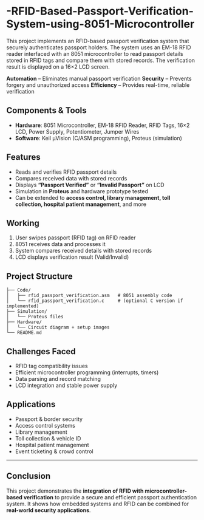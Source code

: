 # -RFID-Based-Passport-Verification-System-using-8051-Microcontroller
This project implements an RFID-based passport verification system that securely authenticates passport holders. The system uses an EM-18 RFID reader interfaced with an 8051 microcontroller to read passport details stored in RFID tags and compare them with stored records. The verification result is displayed on a 16×2 LCD screen.

 **Automation** – Eliminates manual passport verification
 **Security** – Prevents forgery and unauthorized access
 **Efficiency** – Provides real-time, reliable verification


##  Components & Tools

* **Hardware**: 8051 Microcontroller, EM-18 RFID Reader, RFID Tags, 16×2 LCD, Power Supply, Potentiometer, Jumper Wires
* **Software**: Keil µVision (C/ASM programming), Proteus (simulation)

##  Features

* Reads and verifies RFID passport details
* Compares received data with stored records
* Displays **“Passport Verified”** or **“Invalid Passport”** on LCD
* Simulation in **Proteus** and hardware prototype tested
* Can be extended to **access control, library management, toll collection, hospital patient management**, and more

## Working

1. User swipes passport (RFID tag) on RFID reader
2. 8051 receives data and processes it
3. System compares received details with stored records
4. LCD displays verification result (Valid/Invalid)



## Project Structure

```
├── Code/
│   ├── rfid_passport_verification.asm   # 8051 assembly code
│   └── rfid_passport_verification.c     # (optional C version if implemented)
├── Simulation/
│   └── Proteus files
├── Hardware/
│   └── Circuit diagram + setup images
└── README.md
```
## Challenges Faced

* RFID tag compatibility issues
* Efficient microcontroller programming (interrupts, timers)
* Data parsing and record matching
* LCD integration and stable power supply

## Applications

* Passport & border security
* Access control systems
* Library management
* Toll collection & vehicle ID
* Hospital patient management
* Event ticketing & crowd control

---

## Conclusion

This project demonstrates the **integration of RFID with microcontroller-based verification** to provide a secure and efficient passport authentication system. It shows how embedded systems and RFID can be combined for **real-world security applications**.

